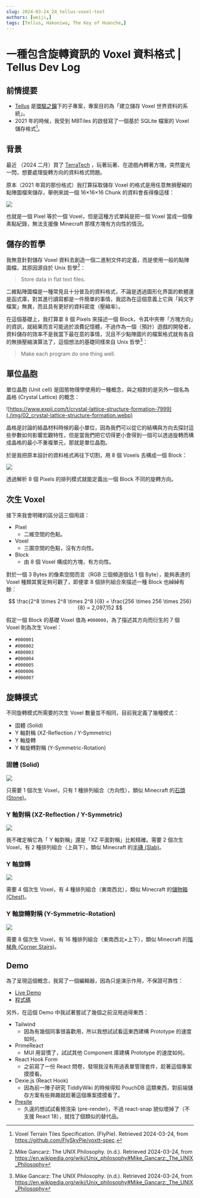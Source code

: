 ```yaml
---
slug: 2024-03-24_24_tellus-voxel-test
authors: [weiji,]
tags: [Tellus, Hakoniwa, The Key of Huanche,]
--- 
```


# 一種包含旋轉資訊的 Voxel 資料格式 | Tellus Dev Log

<head>
  <meta property="og:image" content="https://raw.githubusercontent.com/FlySkyPie/flyskypie.github.io/main/blog/2024-03-24_tellus-voxel-test/img/02_crystal-lattice-structure-formation.webp" />
</head>


## 前情提要

- [Tellus](https://flyskypie.github.io/sideprojects-wiki/#Project%3ATellus
) 是[環驅之鑰](https://flyskypie.github.io/sideprojects-wiki/#Project%3A%E7%92%B0%E9%A9%85%E4%B9%8B%E9%91%B0)下的子專案，專案目的為「建立儲存 Voxel 世界資料的系統」。
- 2021 年的時候，我受到 MBTiles 的啟發寫了一個基於 SQLite 檔案的 Voxel 儲存格式[^voxtt-spec]。

## 背景

最近 （2024 二月）買了 [TerraTech](https://store.steampowered.com/app/285920/TerraTech/) ，玩著玩著、在遊戲內轉著方塊，突然靈光一閃，想要處理旋轉方向的資料格式問題。

原本（2021 年寫的那份格式）我打算採取儲存 Voxel 的格式是用任意無損壓縮的點陣圖檔來儲存，舉例來說一個 16×16×16 Chunk 的資料會長得像這樣：

![](./img/01_voxel-bitmap.webp)

也就是一個 Pixel 等於一個 Voxel，但是這種方式單純是把一個 Voxel 當成一個像素點紀錄，無法支援像 Minecraft 那樣方塊有方向性的情況。

## 儲存的哲學

我無意針對儲存 Voxel 資料去創造一個二進制文件的定義，而是使用一般的點陣圖檔，其原因源自於 Unix 哲學[^UNIX_Philosophy]：

> Store data in flat text files.

二維點陣圖檔是一種常見且十分普及的資料格式，不論是透過圖形化界面的軟體還是函式庫，對其進行讀寫都是一件簡單的事情，我認為在這個意義上它與「純文字檔案」無異，而且具有更好的資料密度（壓縮率）。

在這個基礎上，我打算拿 8 個 Pixels 來描述一個 Block，令其中夾帶「方塊方向」的資訊，就結果而言可能過於浪費記憶體，不過作為一個（預計）遊戲的開發者，資料儲存的效率不是我當下最在意的事情，況且不少點陣圖片的檔案格式就有各自的無損壓縮演算法了，這個想法的基礎同樣來自  Unix 哲學[^UNIX_Philosophy]：

> Make each program do one thing well.

## 單位晶胞

單位晶胞 (Unit cell) 是固態物理學使用的一種概念，與之相對的是另外一個名為晶格 (Crystal Lattice) 的概念：

![https://www.expii.com/t/crystal-lattice-structure-formation-7999](./img/02_crystal-lattice-structure-formation.webp)

晶格是討論的結晶材料時候的最小單位，因為我們可以從它的結構與方向去探討這些參數如何影響宏觀特性，但是當我們把它切得更小會得到一個可以透過旋轉而構成晶格的最小不重複單元，那就是單位晶胞。

於是我把原本設計的資料格式再往下切割，用 8 個 Voxels 去構成一個 Block：

![](./img/03_unit-voxel.webp)

透過解析 8 個 Pixels 的排列模式就能定義出一個 Block 不同的旋轉方向。

## 次生 Voxel

接下來我會明確的區分這三個用語：

- Pixel
  - 二維空間的色點。
- Voxel
  - 三圍空間的色點，沒有方向性。
- Block
  - 由 8 個 Voxel 構成的方塊，有方向性。

對於一個 3 Bytes 的像素空間而言（RGB 三個頻道個佔 1 個 Byte），能夠表達的 Voxel 種類其實足夠可觀了，即便拿 8 個排列組合來描述一種 Block 也綽綽有餘：

$$
\frac{2^8 \times 2^8 \times 2^8 }{8} =
\frac{256 \times 256 \times 256}{8} =
2,097,152
$$

假定一個 Block 的基礎 Voxel 值為 `#000000`，為了描述其方向而衍生的 7 個 Voxel 則為次生 Voxel：

- `#000001`
- `#000002`
- `#000003`
- `#000004`
- `#000005`
- `#000006`
- `#000007`

## 旋轉模式

不同旋轉模式所需要的次生 Voxel 數量並不相同，目前我定義了幾種模式：

- 固體 (Solid)
- Y 軸對稱 (XZ-Reflection / Y-Symmetric)
- Y 軸旋轉
- Y 軸旋轉對稱 (Y-Symmetric-Rotation)

### 固體 (Solid)

![](./img/04_solid.webp)

只需要 1 個次生 Voxel，只有 1 種排列組合（方向性），類似 Minecraft 的[石頭 (Stone)](https://minecraft.fandom.com/wiki/Stone)。

### Y 軸對稱 (XZ-Reflection / Y-Symmetric)

![](./img/05_y-symmetric.webp)

我不確定稱它為「 Y 軸對稱」還是「XZ 平面對稱」比較精確。需要 2 個次生 Voxel，有 2 種排列組合（上與下），類似 Minecraft 的[半磚 (Slab)](https://minecraft.fandom.com/wiki/Slab)。

### Y 軸旋轉

![](./img/06_y-rotation.webp)

需要 4 個次生 Voxel，有 4 種排列組合（東南西北），類似 Minecraft 的[儲物箱 (Chest)](https://minecraft.fandom.com/wiki/Chest)。

### Y 軸旋轉對稱 (Y-Symmetric-Rotation)

![](./img/03_unit-voxel.webp)

需要 8 個次生 Voxel，有 16 種排列組合（東南西北×上下），類似 Minecraft 的[階梯角 (Corner Stairs)](https://minecraft.fandom.com/wiki/Stairs)。

## Demo

為了呈現這個概念，我寫了一個編輯器，因為只是演示作用，不保證可靠性：

- [Live Demo](https://flyskypie.github.io/tellus-voxel-test/)
- [程式碼](https://github.com/FlySkyPie/tellus-voxel-test)

另外，在這個 Demo 中我試著嘗試了幾個之前沒用過得東西：

- Tailwind
  - 因為有幾個同事很喜歡用，所以我想試試看這東西建構 Prototype 的速度如何。
- PrimeReact
  - MUI 用習慣了，試試其他 Component 庫建構 Prototype 的速度如何。
- React Hook Form
  - 之前寫了一份 React 問卷，發現我沒有用過表單管理套件，趁著這個專案摸摸看。
- Dexie.js (React Hook)
  - 因為前一陣子研究 TiddlyWiki 的時候得知 PouchDB 這類東西，對前端儲存方案有些興趣就趁著這個專案摸摸看了。
- [Presite](https://github.com/egoist/presite)
  - 久違的想試試看預渲染 (pre-render)，不過 react-snap 貌似壞掉了（不支援 React 18），就找了個類似的替代品。

[^voxtt-spec]: Voxel Terrain Tiles Specification. (FlyPie).  Retrieved 2024-03-24, from https://github.com/FlySkyPie/voxtt-spec.

[^UNIX_Philosophy]: Mike Gancarz: The UNIX Philosophy. (n.d.). Retrieved 2024-03-24, from https://en.wikipedia.org/wiki/Unix_philosophy#Mike_Gancarz:_The_UNIX_Philosophy